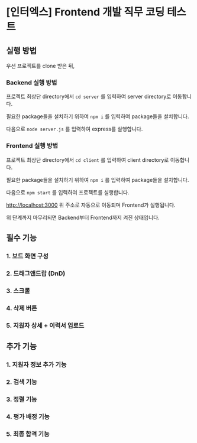 # [인터엑스] Frontend 개발 직무 코딩 테스트

## 실행 방법

우선 프로젝트를 clone 받은 뒤,

### Backend 실행 방법
프로젝트 최상단 directory에서
`cd server`
를 입력하여 server directory로 이동합니다.

필요한 package들을 설치하기 위하여
`npm i`
를 입력하여 package들을 설치합니다.

다음으로
`node server.js`
를 입력하여 express를 실행합니다.


### Frontend 실행 방법

프로젝트 최상단 directory에서
`cd client`
를 입력하여 client directory로 이동합니다.

필요한 package들을 설치하기 위하여
`npm i`
를 입력하여 package들을 설치합니다.

다음으로
`npm start`
를 입력하여 프로젝트를 실행합니다.

[http://localhost:3000](http://localhost:3000)
위 주소로 자동으로 이동되며 Frontend가 실행됩니다.



위 단계까지 마무리되면 Backend부터 Frontend까지 켜진 상태입니다.

## 필수 기능

### 1. 보드 화면 구성

### 2. 드래그앤드랍 (DnD)

### 3. 스크롤

### 4. 삭제 버튼

### 5. 지원자 상세 + 이력서 업로드


## 추가 기능

### 1. 지원자 정보 추가 기능

### 2. 검색 기능

### 3. 정렬 기능

### 4. 평가 배정 기능

### 5. 최종 합격 기능

